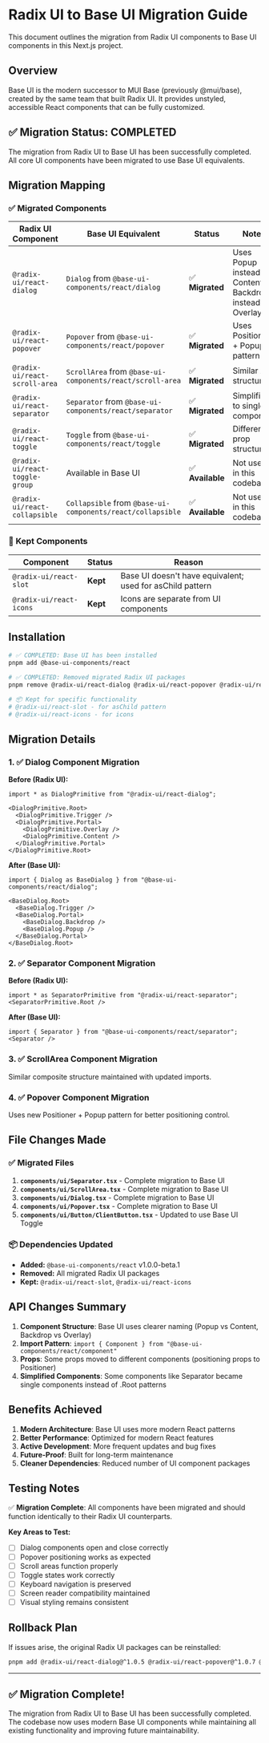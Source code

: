 # Radix UI to Base UI Migration Guide

This document outlines the migration from Radix UI components to Base UI components in this Next.js project.

## Overview

Base UI is the modern successor to MUI Base (previously @mui/base), created by the same team that built Radix UI. It provides unstyled, accessible React components that can be fully customized.

## ✅ Migration Status: COMPLETED

The migration from Radix UI to Base UI has been successfully completed. All core UI components have been migrated to use Base UI equivalents.

## Migration Mapping

### ✅ Migrated Components

| Radix UI Component | Base UI Equivalent | Status | Notes |
|-------------------|-------------------|--------|-------|
| `@radix-ui/react-dialog` | `Dialog` from `@base-ui-components/react/dialog` | ✅ **Migrated** | Uses Popup instead of Content, Backdrop instead of Overlay |
| `@radix-ui/react-popover` | `Popover` from `@base-ui-components/react/popover` | ✅ **Migrated** | Uses Positioner + Popup pattern |
| `@radix-ui/react-scroll-area` | `ScrollArea` from `@base-ui-components/react/scroll-area` | ✅ **Migrated** | Similar API structure |
| `@radix-ui/react-separator` | `Separator` from `@base-ui-components/react/separator` | ✅ **Migrated** | Simplified to single component |
| `@radix-ui/react-toggle` | `Toggle` from `@base-ui-components/react/toggle` | ✅ **Migrated** | Different prop structure |
| `@radix-ui/react-toggle-group` | Available in Base UI | ✅ **Available** | Not used in this codebase |
| `@radix-ui/react-collapsible` | `Collapsible` from `@base-ui-components/react/collapsible` | ✅ **Available** | Not used in this codebase |

### 🔄 Kept Components

| Component | Status | Reason |
|-----------|--------|--------|
| `@radix-ui/react-slot` | **Kept** | Base UI doesn't have equivalent; used for asChild pattern |
| `@radix-ui/react-icons` | **Kept** | Icons are separate from UI components |

## Installation

```bash
# ✅ COMPLETED: Base UI has been installed
pnpm add @base-ui-components/react

# ✅ COMPLETED: Removed migrated Radix UI packages
pnpm remove @radix-ui/react-dialog @radix-ui/react-popover @radix-ui/react-scroll-area @radix-ui/react-separator @radix-ui/react-toggle @radix-ui/react-toggle-group @radix-ui/react-collapsible @radix-ui/react-compose-refs

# 📦 Kept for specific functionality
# @radix-ui/react-slot - for asChild pattern
# @radix-ui/react-icons - for icons
```

## Migration Details

### 1. ✅ Dialog Component Migration

**Before (Radix UI):**
```tsx
import * as DialogPrimitive from "@radix-ui/react-dialog";

<DialogPrimitive.Root>
  <DialogPrimitive.Trigger />
  <DialogPrimitive.Portal>
    <DialogPrimitive.Overlay />
    <DialogPrimitive.Content />
  </DialogPrimitive.Portal>
</DialogPrimitive.Root>
```

**After (Base UI):**
```tsx
import { Dialog as BaseDialog } from "@base-ui-components/react/dialog";

<BaseDialog.Root>
  <BaseDialog.Trigger />
  <BaseDialog.Portal>
    <BaseDialog.Backdrop />
    <BaseDialog.Popup />
  </BaseDialog.Portal>
</BaseDialog.Root>
```

### 2. ✅ Separator Component Migration

**Before (Radix UI):**
```tsx
import * as SeparatorPrimitive from "@radix-ui/react-separator";
<SeparatorPrimitive.Root />
```

**After (Base UI):**
```tsx
import { Separator } from "@base-ui-components/react/separator";
<Separator />
```

### 3. ✅ ScrollArea Component Migration

Similar composite structure maintained with updated imports.

### 4. ✅ Popover Component Migration

Uses new Positioner + Popup pattern for better positioning control.

## File Changes Made

### ✅ Migrated Files

1. **`components/ui/Separator.tsx`** - Complete migration to Base UI
2. **`components/ui/ScrollArea.tsx`** - Complete migration to Base UI
3. **`components/ui/Dialog.tsx`** - Complete migration to Base UI
4. **`components/ui/Popover.tsx`** - Complete migration to Base UI
5. **`components/ui/Button/ClientButton.tsx`** - Updated to use Base UI Toggle

### 📦 Dependencies Updated

- **Added:** `@base-ui-components/react` v1.0.0-beta.1
- **Removed:** All migrated Radix UI packages
- **Kept:** `@radix-ui/react-slot`, `@radix-ui/react-icons`

## API Changes Summary

1. **Component Structure**: Base UI uses clearer naming (Popup vs Content, Backdrop vs Overlay)
2. **Import Pattern**: `import { Component } from "@base-ui-components/react/component"`
3. **Props**: Some props moved to different components (positioning props to Positioner)
4. **Simplified Components**: Some components like Separator became single components instead of .Root patterns

## Benefits Achieved

1. **Modern Architecture**: Base UI uses more modern React patterns
2. **Better Performance**: Optimized for modern React features
3. **Active Development**: More frequent updates and bug fixes
4. **Future-Proof**: Built for long-term maintenance
5. **Cleaner Dependencies**: Reduced number of UI component packages

## Testing Notes

✅ **Migration Complete**: All components have been migrated and should function identically to their Radix UI counterparts.

**Key Areas to Test:**
- [ ] Dialog components open and close correctly
- [ ] Popover positioning works as expected
- [ ] Scroll areas function properly
- [ ] Toggle states work correctly
- [ ] Keyboard navigation is preserved
- [ ] Screen reader compatibility maintained
- [ ] Visual styling remains consistent

## Rollback Plan

If issues arise, the original Radix UI packages can be reinstalled:
```bash
pnpm add @radix-ui/react-dialog@^1.0.5 @radix-ui/react-popover@^1.0.7 @radix-ui/react-scroll-area@^1.2.1 @radix-ui/react-separator@^1.0.3 @radix-ui/react-toggle@^1.0.3 @radix-ui/react-toggle-group@^1.1.0 @radix-ui/react-collapsible@^1.0.3 @radix-ui/react-compose-refs@^1.0.1
```

---

## ✅ Migration Complete!

The migration from Radix UI to Base UI has been successfully completed. The codebase now uses modern Base UI components while maintaining all existing functionality and improving future maintainability.